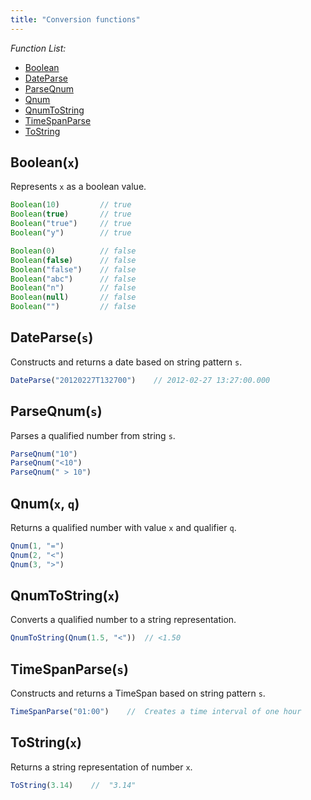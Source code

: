 ```yaml
---
title: "Conversion functions"
---
```


*Function List:*

- [Boolean](#booleanx)
- [DateParse](#dateparses)
- [ParseQnum](#parseqnum)
- [Qnum](#qnum)
- [QnumToString](#qnumtostring)
- [TimeSpanParse](#timespanparses)
- [ToString](#tostringx)

## <a name="boolean"></a>Boolean(`x`)

Represents `x` as a boolean value.

```javascript
Boolean(10)         // true
Boolean(true)       // true
Boolean("true")     // true
Boolean("y")        // true

Boolean(0)          // false
Boolean(false)      // false
Boolean("false")    // false
Boolean("abc")      // false
Boolean("n")        // false
Boolean(null)       // false
Boolean("")         // false
```

## <a name="dateparse"></a>DateParse(`s`)

Constructs and returns a date based on string pattern `s`.

```javascript
DateParse("20120227T132700")    // 2012-02-27 13:27:00.000
```

## <a name="parseqnum"></a>ParseQnum(`s`)

Parses a qualified number from string `s`.

```javascript
ParseQnum("10")
ParseQnum("<10")
ParseQnum(" > 10")
```

## <a name="qnum"></a>Qnum(`x`, `q`)

Returns a qualified number with value `x` and qualifier `q`.

```javascript
Qnum(1, "=")
Qnum(2, "<")
Qnum(3, ">")
```

## <a name="qnumtostring"></a>QnumToString(`x`)

Converts a qualified number to a string representation.

```javascript
QnumToString(Qnum(1.5, "<"))  // <1.50
```

## <a name="timespanparse"></a>TimeSpanParse(`s`)

Constructs and returns a TimeSpan based on string pattern `s`.

```javascript
TimeSpanParse("01:00")    //  Creates a time interval of one hour
```

## <a name="tostring"></a>ToString(`x`)

Returns a string representation of number `x`.

```javascript
ToString(3.14)    //  "3.14"
```
